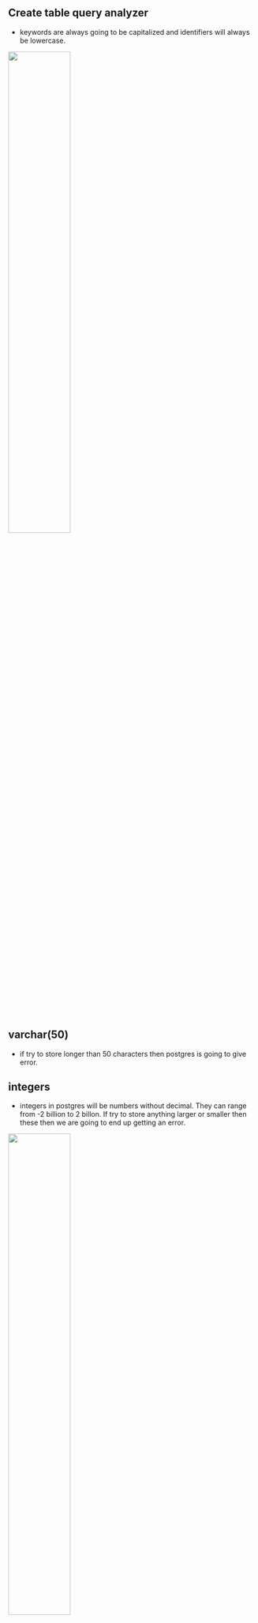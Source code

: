 ## Create table query analyzer

- keywords are always going to be capitalized and identifiers will always be lowercase.

[<img src="./pictures/create_table_query_analyzer.png" width="50%"/>](./pictures/create_table_query_analyzer.png)

## varchar(50)

- if try to store longer than 50 characters then postgres is going to give error.

## integers

- integers in postgres will be numbers without decimal. They can range from -2 billion to 2 billon. If try to store anything larger or smaller then these then we are going to end up getting an error.

[<img src="./pictures/varchar_integer.png" width="50%"/>](./pictures/varchar_integer.png)

## Math operations

- We can perform these math operations between two columns. We can write sql to transform or process data before we receive it.

[<img src="./pictures/math_operators.png" width="50%"/>](./pictures/math_operators.png)

## String functions

- There are also a set of operators we can use to manipulate strings. And in addition to these operators, there's something else called functions we can use as well.

[<img src="./pictures/string_operators.png" width="50%"/>](./pictures/string_operators.png)

## Select query where clause sequence

[<img src="./pictures/select_where_sequence.png" width="50%"/>](./pictures/select_where_sequence.png)

## Where clause 

[<img src="./pictures/comparision_math_operators.png" width="50%"/>](./pictures/comparision_math_operators.png)

## One to one and many to one relationship

[<img src="./pictures/one_to_many_and_many_to_one.png" width="50%"/>](./pictures/one_to_many_and_many_to_one.png)

## One to one

[<img src="./pictures/one_to_one.png" width="50%"/>](./pictures/one_to_one.png)

## many to many

[<img src="./pictures/many_to_many.png" width="50%"/>](./pictures/many_to_many.png)

## Four relationships

[<img src="./pictures/four_relationships.png" width="50%"/>](./pictures/four_relationships.png)

## Primary keys and foreign keys

- primary key is unique. value in primary key is unique and never going to be changed.
- goal of foreign key is to somehow relate 1 record in a table to another record in another or same table.

[<img src="./pictures/primary_foreign_keys.png" width="50%"/>](./pictures/primary_foreign_keys.png)

[<img src="./pictures/primary_foreign_example.png" width="50%"/>](./pictures/primary_foreign_example.png)

## Primary keys vs foreign keys

[<img src="./pictures/primary_vs_foreign.png" width="50%"/>](./pictures/primary_vs_foreign.png)

## Foreign keys

[<img src="./pictures/foreign_keys1.png" width="50%"/>](./pictures/foreign_keys1.png)

[<img src="./pictures/foreign_keys2.png" width="50%"/>](./pictures/foreign_keys2.png)

## Foreign key cases

[<img src="./pictures/foreign_key_cases.png" width="50%"/>](./pictures/foreign_key_cases.png)

## What if we delete a row in table

- If we delete a row in table with a SERIAL type column then there won't be any other record with the same id. No serial id ever gets reused even if the row ever gets deleted.

[<img src="./pictures/constraints_in_delete.png" width="50%"/>](./pictures/constraints_in_delete.png)

## join

[<img src="./pictures/imaginary_table_after_join.png" width="50%"/>](./pictures/imaginary_table_after_join.png)

- You can kind of imagine that our database is making a temporary copy of that initial table in this case comments. And then we can once again kind of imagine that this imaginary table right here gets renamed to something like comments with users. And then finally, we can also imagine that the database is then going to iterate through all these different rows and it's going to try to match each of these rows together with the row from the users table using the matching statement that we put on the other side of on.

[<img src="./pictures/notes_on_join.png" width="50%"/>](./pictures/notes_on_join.png)


[<img src="./pictures/order_of_from_join_matters.png" width="50%"/>](./pictures/order_of_from_join_matters.png)

- Here simple join statement won't print photo with null user id.

[<img src="./pictures/order_of_from_join_matters_2.png" width="50%"/>](./pictures/order_of_from_join_matters_2.png)

- If there is ever a row from our source table of photos that does not match up with the row from users, then that row right there gets dropped from the overall result set.

## Inner Join

- Whenever you use the keyword, join by itself inside of a query that is by default an inner join. You can write out either join or alternatively inner join to indicate that you want to do an inner join.

[<img src="./pictures/inner_join.png" width="50%"/>](./pictures/inner_join.png)

## Left outer join

[<img src="./pictures/left_outer_join.png" width="50%"/>](./pictures/left_outer_join.png)

[<img src="./pictures/left_outer_join_2.png" width="50%"/>](./pictures/left_outer_join_2.png)

## Right Outer join

[<img src="./pictures/right_outer_join.png" width="50%"/>](./pictures/right_outer_join.png)

[<img src="./pictures/right_outer_join_2.png" width="50%"/>](./pictures/right_outer_join_2.png)

## Full Join

[<img src="./pictures/full_join.png" width="50%"/>](./pictures/full_join.png)

[<img src="./pictures/full_join_2.png" width="50%"/>](./pictures/full_join_2.png)


## order matters

- yes, there is a difference in the order in which we list these tables in the from and join statement whenever we use a left or right outer, join the left and right outer joins. We definitely want to keep in mind the order of these tables so we list them out but with an inner join or a outer join in general, it doesn't make a difference.

[<img src="./pictures/order_of_table_in_from_join.png" width="50%"/>](./pictures/order_of_table_in_from_join.png)

## Group and aggregates

[<img src="./pictures/group_and_aggregates.png" width="50%"/>](./pictures/group_and_aggregates.png)

## Group by

[<img src="./pictures/group_by_1.png" width="50%"/>](./pictures/group_by_1.png)

[<img src="./pictures/group_by_2.png" width="50%"/>](./pictures/group_by_2.png)

## combining group by and aggregates

[<img src="./pictures/combining_group_by_aggregate.png" width="50%"/>](./pictures/combining_group_by_aggregate.png)

## difference between a where and a having

- Having is very similar to where. Its goal is to filter out some amount of information. The difference between where and having, however, is that where is going to operate on filtering out some number of rows, whereas having is going to filter out some number of groups. 
- You are never going to see having without a group by. So you will always have a group by net right before a having.
- You don't have to have a having if you have a group by, but if you want to do any filtering on the groups you will make use of having.

# Subquery

[<img src="./pictures/shape_of_query.png" width="50%"/>](./pictures/shape_of_query.png)

- The very first one inside the select statement is producing a single value. The two inside the from and join statements are producing a source of rows and then finally the last one down here inside the where clause is producing a single column.

- So one that produces a value, one that produces a set of rows and one that produces a single column, is the real trick to understanding this subquery stuff.

- The reason that making use of a subquery in different locations is challenging to understand is that whenever we write out these subqueries in different spots, we have to change the type or the shape of data that is being returned from the inner query.

[<img src="./pictures/subquery_001.png" width="50%"/>](./pictures/subquery_001.png)

- As you can see there are 4 different subqueries in the below example.

[<img src="./pictures/subquery_example.png" width="50%"/>](./pictures/subquery_example.png)

# Subquery in select

[<img src="./pictures/select_subquery.png" width="50%"/>](./pictures/select_subquery.png)

## Subquery in from

[<img src="./pictures/subquery_from.png" width="50%"/>](./pictures/subquery_from.png)

[<img src="./pictures/subquery_from_2.png" width="50%"/>](./pictures/subquery_from_2.png)

- The result of these subquery has only columns, name and price to weight ratio. So inside of our select statement, if we asked for just price by itself, we would get an error.

[<img src="./pictures/subquery_from_01.png" width="50%"/>](./pictures/subquery_from_01.png)

- we do not have to return a set of rows or columns from a subquery inside of a from clause. We can return just one single value as long as the outer select statements, the where and so on are compatible with it.

## One row and one column which referred to as a value. That's one single value


# Subquery in join

[<img src="./pictures/subquery_in_join.png" width="50%"/>](./pictures/subquery_in_join.png)

# Subquery in where

- So when we start talking about subqueries being used inside of a where clause and we start to think about the type or structure of data that is returned from the subquery, a valid subquery is going to be valid or not, depending upon the operator right here that we are using.

- So in some cases we are allowed to write a subquery that is going to return only one single value. In other cases, if we use a different operator, we might be allowed to write a subquery that's going to return a list or a single column of values. It all comes down to the operator that we are using.

- If we get back a single column of values, then we are allowed to use that with an in operator.

[<img src="./pictures/subquery_with_where.png" width="50%"/>](./pictures/subquery_with_where.png)

# Subquery with where operators

[<img src="./pictures/where_operator_subquery.png" width="50%"/>](./pictures/where_operator_subquery.png)

# Correlated queries

- So in other words, when we are executing a where for just one row right, we can imagine that the following thing occurs. The subquery runs, we get all of the different rows for products and then we execute the where for every row that we just fetched.
- You can kind of imagine that this is like a double nested for loop if you are familiar with a for loop in general, for every row that we're going to iterate over on the outer query, we're going to iterate over all of our different products on the inner query. So it's kind of like a nested for loop.
- We can make use of a correlated subquery not only inside of where, we can use them just about anywhere.

[<img src="./pictures/correlated_queries.png" width="50%"/>](./pictures/correlated_queries.png)


# Categories of data types in postgresql

- So here are some of the different categories of data types we have access to. Now, I want to stress the word categories and say the numbers category. There are many different subtypes that we can get access to.

[<img src="./pictures/data_type_category.png" width="50%"/>](./pictures/data_type_category.png)

- rule of thumb here is that whenever we are trying to store numbers, that must be 100% accurate, like the number of grams of gold that someone owns or the their bank account currency or how much money they have inside their bank account. Even though there is a performance hit to making use of a types decimal or numeric, we want to use decimal or numeric. If we ever trying to store some kind of number that's going to have a decimal tied to it and we don't really need to be 100% precise, that's when we will reach for these other types of real double precision and float.

[<img src="./pictures/numeric_data_type.png" width="50%"/>](./pictures/numeric_data_type.png)

[<img src="./pictures/number_data_type_02.png" width="50%"/>](./pictures/number_data_type_02.png)

# Character data types

-  Char(5) : we provide a string to Postgres that is longer than five characters, then Postgres is going to trim characters until it just gets down to five. And likewise, if we provide a string less than five characters, Postgres is going to insert spaces to the right hand side until it gets up to five.
- VARCHAR(5): we provide a string to Postgres that is longer than five characters, then Postgres is going to trim characters until it just gets down to five. If we put in a string less than five characters, no spaces will be added, as was the case with Char.
- Now, just so you know, there is no performance difference between these different character types, which is kind of unlike many other types of databases. So you should pick the type that best suits your application. You don't have to worry about trying to pick the exact correct value of VarChar in order to optimize any performance or anything like that.

[<img src="./pictures/character_data_type.png" width="50%"/>](./pictures/character_data_type.png)


# Boolean data types

- But what you need to know is that we can actually provide different values to Postgres, tell it to treat it as a boolean and it will automatically convert these different values into true or false for us.
- Well, in the past, other databases and some different languages that we use to interact with databases have used a precedence of saying, rather than storing a boolean value of true or false, they instead might just store a one or a zero. So this is kind of some backwards support, support for other databases, support for other languages, or at least for other engineers coming into the Postgres world.
- And besides true and false Boolean values or Boolean type columns can also store a value of null, which essentially means, well, we don't know. There's no value here.

[<img src="./pictures/boolean_data_type.png" width="50%"/>](./pictures/boolean_data_type.png)

# Date data types

[<img src="./pictures/date_data_types.png" width="50%"/>](./pictures/date_data_types.png)

# Time data type

- We can store a time without a time zone or a time with a time zone as well.
- So we could designate a time type or a type of time without time zone. They mean the exact same thing.

[<img src="./pictures/time_with_zone.png" width="50%"/>](./pictures/time_with_zone.png)

- the eastern coast of the United States, it will be converted into 01:23 minus 05. The -05 right there indicates five hours behind UTC time.

[<img src="./pictures/time_without_zone.png" width="50%"/>](./pictures/time_without_zone.png)

# Interval data type

[<img src="./pictures/interval_type.png" width="50%"/>](./pictures/interval_type.png)

# Row level validation

[<img src="./pictures/row_level_validation.png" width="50%"/>](./pictures/row_level_validation.png)

# NULL constraint

- So in other words, we can't add a rule to this price column and say that there can't be null values because there's already one right there.
- So we have to somehow deal with all the null values inside this table before we can apply a constraint to it.
- We can either try to find all the rows inside this table that have a price of null and delete them. After we delete all those rows, we can then run this alter table command once again. And because there's no null values inside of price, it should succeed. Alternatively, we could write out a little bit of SQL that will find all the different rows inside this table with a price of null and update it to some other value.

[<img src="./pictures/null_constraint.png" width="50%"/>](./pictures/null_constraint.png)


# default column values

- if we are setting up a default for, say, a VARCHAR column or a text column or a date or a Boolean, we could put the appropriate type inside of here. So for example, if we were setting up the default for VARCHAR. We had put in a default value of a string and set instead. So something like a string. If it was for a boolean column, we could put in a default of true or false, and for maybe a time we could put in a default time.

[<img src="./pictures/default_colum_values.png" width="50%"/>](./pictures/default_colum_values.png)

# unique constraint

- We cannot add this unique constraint unless all the values inside that column are already unique. So we have to clean up all the duplicate values first before we can apply this constraint.
- So let's say that we want to manually modify the name of this product right here. So I'm going to change its name to how about Red Shirt and then click Okay. Now, just making that change doesn't actually modify any value after making that change. If I refresh the table again. You'll notice that it reverts back to shirt. So after we manually make a change like this, we have to click on this little grid button right here that's going to save the changes that we have manually made inside this table.

[<img src="./pictures/unique_constraint.png" width="50%"/>](./pictures/unique_constraint.png)

# Multi column uniqueness

- We're going to make sure that all the different products we add in have a unique combination of name and department.

[<img src="./pictures/multi_column_uniqueness.png" width="50%"/>](./pictures/multi_column_uniqueness.png)

# Validation check

[<img src="./pictures/validation_check.png" width="50%"/>](./pictures/validation_check.png)

# Likes System

[<img src="./pictures/likes_system_01.png" width="50%"/>](./pictures/likes_system_01.png)

[<img src="./pictures/likes_system_02.png" width="50%"/>](./pictures/likes_system_02.png)

# Reaction based system

[<img src="./pictures/reaction_based_system.png" width="50%"/>](./pictures/reaction_based_system.png)